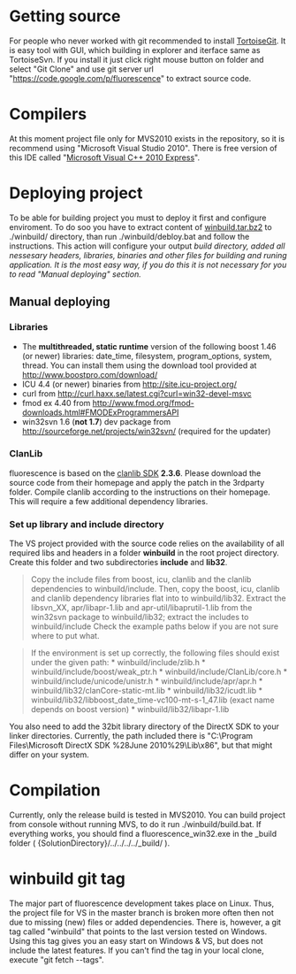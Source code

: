 

# Getting source #
For people who never worked with git recommended to install [TortoiseGit](http://code.google.com/p/tortoisegit/). It is easy tool with GUI, which building in explorer and iterface same as TortoiseSvn. If you install it just click right mouse button on folder and select "Git Clone" and use git server url "https://code.google.com/p/fluorescence" to extract source code.


# Compilers #
At this moment project file only for MVS2010 exists in the repository, so it is recommend using "Microsoft Visual Studio 2010". There is free version of this IDE called "[Microsoft Visual C++ 2010 Express](http://www.microsoft.com/visualstudio/en-us/products/2010-editions/visual-cpp-express)".


# Deploying project #
To be able for building project you must to deploy it first and configure enviroment. To do soo you have to extract content of [winbuild.tar.bz2](http://fluorescence.googlecode.com/files/winbuild.tar.bz2) to ./winbuild/ directory, than run ./winbuild/debloy.bat and follow the instructions. This action will configure your output _build directory, added all nessesary headers, libraries, binaries and other files for building and runing application. It is the most easy way, if you do this it is not necessary for you to read "Manual deploying" section._


## Manual deploying ##

### Libraries ###
  * The **multithreaded, static runtime** version of the following boost 1.46 (or newer) libraries: date\_time, filesystem, program\_options, system, thread. You can install them using the download tool provided at http://www.boostpro.com/download/
  * ICU 4.4 (or newer) binaries from http://site.icu-project.org/
  * curl from http://curl.haxx.se/latest.cgi?curl=win32-devel-msvc
  * fmod ex 4.40 from http://www.fmod.org/fmod-downloads.html#FMODExProgrammersAPI
  * win32svn 1.6 (**not 1.7**) dev package from http://sourceforge.net/projects/win32svn/ (required for the updater)

### ClanLib ###
fluorescence is based on the [clanlib SDK](http://clanlib.org) **2.3.6**. Please download the source code from their homepage and apply the patch in the 3rdparty folder. Compile clanlib according to the instructions on their homepage. This will require a few additional dependency libraries.

### Set up library and include directory ###
The VS project provided with the source code relies on the availability of all required libs and headers in a folder **winbuild** in the root project directory. Create this folder and two subdirectories **include** and **lib32**.
> Copy the include files from boost, icu, clanlib and the clanlib dependencies to winbuild/include.
> Then, copy the boost, icu, clanlib and clanlib dependency libraries flat into to winbuild/lib32.
> Extract the libsvn\_XX, apr/libapr-1.lib and apr-util/libaprutil-1.lib from the win32svn package to winbuild/lib32; extract the includes to winbuild/include
> Check the example paths below if you are not sure where to put what.

> If the environment is set up correctly, the following files should exist under the given path:
    * winbuild/include/zlib.h
    * winbuild/include/boost/weak\_ptr.h
    * winbuild/include/ClanLib/core.h
    * winbuild/include/unicode/unistr.h
    * winbuild/include/apr/apr.h
    * winbuild/lib32/clanCore-static-mt.lib
    * winbuild/lib32/icudt.lib
    * winbuild/lib32/libboost\_date\_time-vc100-mt-s-1\_47.lib (exact name depends on boost version)
    * winbuild/lib32/libapr-1.lib

You also need to add the 32bit library directory of the DirectX SDK to your linker directories. Currently, the path included there is "C:\Program Files\Microsoft DirectX SDK %28June 2010%29\Lib\x86", but that might differ on your system.



# Compilation #
Currently, only the release build is tested in MVS2010. You can build project from console without running MVS, to do it run ./winbuild/build.bat.
If everything works, you should find a fluorescence\_win32.exe in the _build folder (  {SolutionDirectory}/../../../../_build/  ).


# winbuild git tag #
The major part of fluorescence development takes place on Linux. Thus, the project file for VS in the master branch is broken more often then not due to missing (new) files or added dependencies. There is, however, a git tag called "winbuild" that points to the last version tested on Windows. Using this tag gives you an easy start on Windows & VS, but does not include the latest features.
If you can't find the tag in your local clone, execute "git fetch --tags".